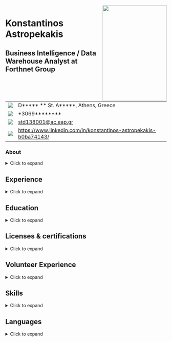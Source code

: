 <img align="right" width="200" height="299" src="https://github.com/std138001/desktop-tutorial/blob/master/profile_photo_scaled.gif">

# Konstantinos Astropekakis
## Business Intelligence / Data Warehouse Analyst at Forthnet Group

| | |
|---|---|
| <img src="https://github.com/std138001/desktop-tutorial/blob/master/map-marker.png"> | D*****  ** St. A*****, Athens, Greece |
| <img src="https://github.com/std138001/desktop-tutorial/blob/master/cellphone-android.png"> | +3069******** |
| <img src="https://github.com/std138001/desktop-tutorial/blob/master/email.png"> | std138001@ac.eap.gr |
| <img src="https://github.com/std138001/desktop-tutorial/blob/master/linkedin.png"> | https://www.linkedin.com/in/konstantinos-astropekakis-b0ba74143/ |

### About
<details>
<summary>Click to expand</summary>
Experienced Business Intelligence Analyst with a demonstrated history of working in the telecommunications industry. Skilled in Oracle Database, PL/SQL, MySQL, Sybase, Oracle ODI, BI Publisher and Infoview. Strong research professional. Currenltly studying in a Master of Science - MS focused in Pervasive and Mobile Computing Systems Msc from Hellenic Open University.
</details>


## Experience

<details>
<summary>Click to expand</summary>
</details>


## Education

<details>
<summary>Click to expand</summary>
</details>

## Licenses & certifications

<details>
<summary>Click to expand</summary>
</details>

## Volunteer Experience

<details>
<summary>Click to expand</summary>
</details>

## Skills

<details>
<summary>Click to expand</summary>
</details>

## Languages
<details>
<summary>Click to expand</summary>
</details>
